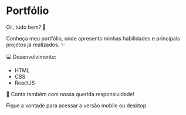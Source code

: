 # Portfólio

Oii, tudo bem? 👋

Conheça meu portfólio, onde apresento minhas habilidades e principais projetos já realizados. ✨

💻 Desenvolvimento:

- HTML
- CSS
- ReactJS

📢 Conta também com nossa querida responsividade! 

Fique a vontade para acessar a versão mobile ou desktop.
